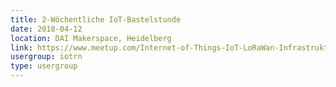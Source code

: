 ```yaml
---
title: 2-Wöchentliche IoT-Bastelstunde
date: 2018-04-12
location: DAI Makerspace, Heidelberg
link: https://www.meetup.com/Internet-of-Things-IoT-LoRaWan-Infrastruktur-4-RheinNeckar/events/wgskdpyxgbqb/
usergroup: iotrn
type: usergroup
---
```

